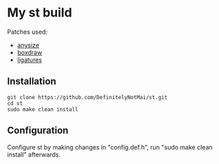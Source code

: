 # My st build
Patches used:
- [anysize](https://st.suckless.org/patches/anysize/)
- [boxdraw](https://st.suckless.org/patches/boxdraw/)
- [ligatures](https://st.suckless.org/patches/ligatures/)

## Installation
```
git clone https://github.com/DefinitelyNotMai/st.git
cd st
sudo make clean install
```

## Configuration
Configure st by making changes in "config.def.h", run "sudo make clean install" afterwards.
